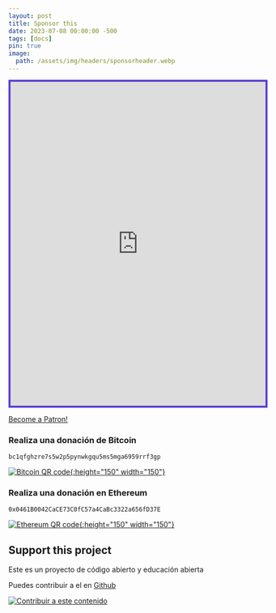 ```yaml
---
layout: post
title: Sponsor this
date: 2023-07-08 00:00:00 -500
tags: [docs]
pin: true
image:
  path: /assets/img/headers/sponsorheader.webp
---
```


<iframe id='kofiframe' src='https://ko-fi.com/wabisabiclub/?hidefeed=true&widget=true&embed=true&preview=true' style='border:none;width:100%;padding:4px;background:#5D3FD3;' height='640' title='wabisabiclub'></iframe>

<a href="https://www.patreon.com/bePatron?u=96298749" data-patreon-widget-type="become-patron-button">Become a Patron!</a><script async src="https://c6.patreon.com/becomePatronButton.bundle.js%22%3E"></script>

### Realiza una donación de Bitcoin

```
bc1qfghzre7s5w2p5pynwkgqu5ms5mga6959rrf3gp
```

[![Bitcoin QR code](https://www.bitcoinqrcodemaker.com/api/?style=bitcoin&address=bc1qfghzre7s5w2p5pynwkgqu5ms5mga6959rrf3gp){:height="150" width="150"}](https://www.bitcoinqrcodemaker.com)

### Realiza una donación en Ethereum

```
0x0461B0042CaCE73C0fC57a4CaBc3322a656fD37E
```

[![Ethereum QR code](https://www.bitcoinqrcodemaker.com/api/?style=ethereum&address=0x0461B0042CaCE73C0fC57a4CaBc3322a656fD37E){:height="150" width="150"}](https://www.bitcoinqrcodemaker.com)

## Support this project

Este es un proyecto de código abierto y educación abierta

Puedes contribuir a el en [Github](https://github.com/WabiSabiClub/)

[![Contribuir a este contenido](https://img.shields.io/badge/Contribuir%20a%20este%20contenido-%236A0DAD?style=for-the-badge&logo=github)](https://www.github.com/wabisabiclub/wabisabiclub.github.io)
